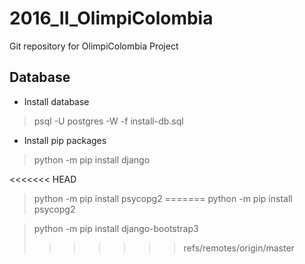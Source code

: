 # 2016_II_OlimpiColombia
Git repository for OlimpiColombia Project

## Database

* Install database

> psql -U postgres -W -f install-db.sql

* Install pip packages

> python -m pip install django

<<<<<<< HEAD
> python -m pip install psycopg2
=======
> python -m pip install psycopg2

> python -m pip install django-bootstrap3
>>>>>>> refs/remotes/origin/master
